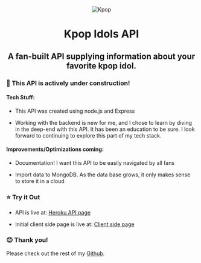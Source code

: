 <div align="center"><img src="https://www.geekgirlauthority.com/wp-content/uploads/2016/10/KPop.jpg" alt="Kpop" align="center"></div>

<h1 align="center">Kpop Idols API</h1>
<h2 align="center">A fan-built API supplying information about your favorite kpop idol.</h3>



### :construction: This API is actively under construction! ###

#### Tech Stuff:

- This API was created using node.js and Express

- Working with the backend is new for me, and I chose to learn by diving in the deep-end with this API. It has been an education to be sure. I look forward to continuing to explore this part of my tech stack.

#### Improvements/Optimizations coming:

- Documentation! I want this API to be easily navigated by all fans

- Import data to MongoDB. As the data base grows, it only makes sense to store it in a cloud


### :star: Try it Out

- API is live at: [Heroku API page](https://kpop-idols-api.herokuapp.com/)

- Initial client side page is live at: [Client side page](https://kpop-idols-api.herokuapp.com/)

### :blush: Thank you!

Please check out the rest of my [Github](https://github.com/ndrwquach).
